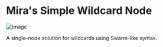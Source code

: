 # Mira's Simple Wildcard Node
![image](https://github.com/user-attachments/assets/9d7e2dd5-5677-439d-9759-9b78dd2796f9)

A single-node solution for wildcards using Swarm-like syntax.
